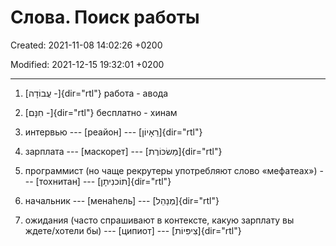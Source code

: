 # Слова. Поиск работы

Created: 2021-11-08 14:02:26 +0200

Modified: 2021-12-15 19:32:01 +0200

---


1.  [עֲבוֹדָה -]{dir="rtl"} работа - авода

2.  [חִנָּם -]{dir="rtl"} бесплатно - хинам



4.  интервью --- [реайон] --- [רֵאָיוֹן]{dir="rtl"}

5.  зарплата --- [маскорет] --- [מַשׂכּוֹרֶת]{dir="rtl"}

6.  программист (но чаще рекрутеры употребляют слово «мефатеах») --- [тохнитан] --- [תוֹכנִיתָן]{dir="rtl"}

7.  начальник --- [менаhель] --- [מְנַהֵל]{dir="rtl"}

8.  ожидания (часто спрашивают в контексте, какую зарплату вы ждете/хотели бы) --- [ципиот] --- [צִיפִּיוֹת]{dir="rtl"}


